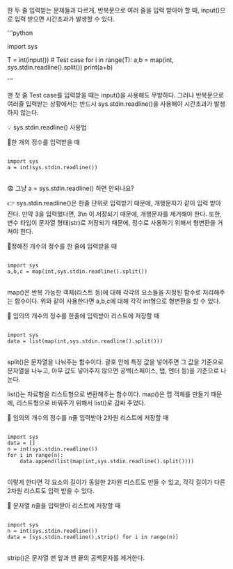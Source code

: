 한 두 줄 입력받는 문제들과 다르게, 
반복문으로 여러 줄을 입력 받아야 할 때,
input()으로 입력 받으면 시간초과가 발생할 수 있다.

'''python

import sys

T = int(input())   # Test case
for i in range(T):
    a,b = map(int, sys.stdin.readline().split())
    print(a+b)

'''

맨 첫 줄 Test case를 입력받을 때는 input()을 사용해도 무방하다.
그러나 반복문으로 여러줄 입력받는 상황에서는 반드시 
sys.stdin.readline()을 사용해야 시간초과가 발생하지 않는다.

💡 sys.stdin.readline() 사용법

📌한 개의 정수를 입력받을 때

<pre>
<code>
import sys
a = int(sys.stdin.readline())
</code>
</pre>

😨 그냥 a = sys.stdin.readline() 하면 안되나요?

👉 sys.stdin.readline()은 한줄 단위로 입력받기 때문에, 
   개행문자가 같이 입력 받아진다.
   만약 3을 입력했다면, 3\n 이 저장되기 때문에, 개행문자를 제거해야 한다.
   또한, 변수 타입이 문자열 형태(str)로 저장되기 때문에, 
   정수로 사용하기 위해서 형변환을 거쳐야 한다.

📌정해진 개수의 정수를 한 줄에 입력받을 때
<pre>
<code>
import sys
a,b,c = map(int,sys.stdin.readline().split())
</code>
</pre>

map()은 반복 가능한 객체(리스트 등)에 대해 각각의 요소들을 지정된 함수로 처리해주는 함수이다.
위와 같이 사용한다면 a,b,c에 대해 각각 int형으로 형변환을 할 수 있다.

📌 임의의 개수의 정수를 한줄에 입력받아 리스트에 저장할 때
<pre>
<code>
import sys
data = list(map(int,sys.stdin.readline().split()))
</code>
</pre>

split()은 문자열을 나눠주는 함수이다.
괄호 안에 특정 값을 넣어주면 그 값을 기준으로 문자열을 나누고, 
아무 값도 넣어주지 않으면 공백(스페이스, 탭, 엔터 등)을 기준으로 나눈다.

list()는 자료형을 리스트형으로 변환해주는 함수이다.
map()은 맵 객체를 만들기 때문에, 리스트형으로 바꿔주기 위해서 list()로 감싸 주었다.

📌 임의의 개수의 정수를 n줄 입력받아 2차원 리스트에 저장할 때
<pre>
<code>
import sys
data = []
n = int(sys.stdin.readline())
for i in range(n):
    data.append(list(map(int,sys.stdin.readline().split())))
</code>
</pre>
이렇게 한다면 각 요소의 길이가 동일한 2차원 리스트도 만들 수 있고,
각각 길이가 다른 2차원 리스트도 입력 받을 수 있다.

📌 문자열 n줄을 입력받아 리스트에 저장할 때
<pre>
<code>
import sys
n = int(sys.stdin.readline())
data = [sys.stdin.readline().strip() for i in range(n)]
</code>
</pre>
strip()은 문자열 맨 앞과 맨 끝의 공백문자를 제거한다.
